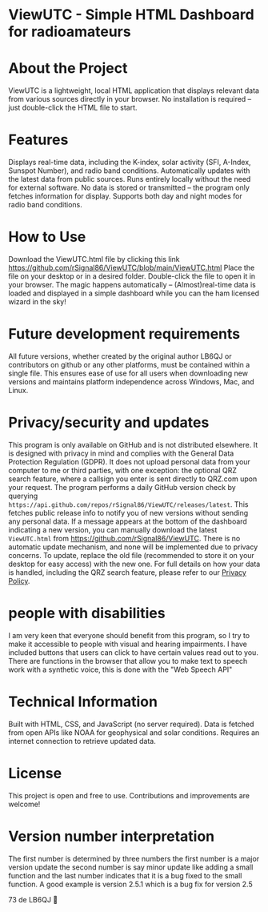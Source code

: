# ViewUTC - Simple HTML Dashboard for radioamateurs

# About the Project
ViewUTC is a lightweight, local HTML application that displays relevant data from various sources directly in your browser. No installation is required – just double-click the HTML file to start.

# Features
Displays real-time data, including the K-index, solar activity (SFI, A-Index, Sunspot Number), and radio band conditions.
Automatically updates with the latest data from public sources.
Runs entirely locally without the need for external software.
No data is stored or transmitted – the program only fetches information for display.
Supports both day and night modes for radio band conditions.

# How to Use
Download the ViewUTC.html file by clicking this link https://github.com/rSignal86/ViewUTC/blob/main/ViewUTC.html
Place the file on your desktop or in a desired folder.
Double-click the file to open it in your browser.
The magic happens automatically – (Almost)real-time data is loaded and displayed in a simple dashboard while you can the ham licensed wizard in the sky! 

# Future development requirements
All future versions, whether created by the original author LB6QJ or contributors on github or any other platforms, must be contained within a single file. This ensures ease of use for all users when downloading new versions and maintains platform independence across Windows, Mac, and Linux.

# Privacy/security and updates
This program is only available on GitHub and is not distributed elsewhere. It is designed with privacy in mind and complies with the General Data Protection Regulation (GDPR). 
It does not upload personal data from your computer to me or third parties, with one exception: the optional QRZ search feature, where a callsign you enter is sent directly to QRZ.com upon your request. 
The program performs a daily GitHub version check by querying `https://api.github.com/repos/rSignal86/ViewUTC/releases/latest`. This fetches public release info to notify you of new versions without sending any personal data. If a message appears at the bottom of the dashboard indicating a new version, you can manually download the latest `ViewUTC.html` from https://github.com/rSignal86/ViewUTC. There is no automatic update mechanism, and none will be implemented due to privacy concerns. To update, replace the old file (recommended to store it on your desktop for easy access) with the new one.
For full details on how your data is handled, including the QRZ search feature, please refer to our [Privacy Policy](https://github.com/rSignal86/ViewUTC/blob/main/Privacy.md).

# people with disabilities
I am very keen that everyone should benefit from this program, so I try to make it accessible to people with visual and hearing impairments. 
I have included buttons that users can click to have certain values ​​read out to you. There are functions in the browser that allow you to make text to speech work with a synthetic voice, this is done with the "Web Speech API"

# Technical Information
Built with HTML, CSS, and JavaScript (no server required).
Data is fetched from open APIs like NOAA for geophysical and solar conditions.
Requires an internet connection to retrieve updated data.

# License
This project is open and free to use. Contributions and improvements are welcome!

# Version number interpretation
The first number is determined by three numbers the first number is a major version update the second number is say minor update like adding a small function and the last number indicates that it is a bug fixed to the small function. A good example is version 2.5.1 which is a bug fix for version 2.5

73 de LB6QJ 🚀
